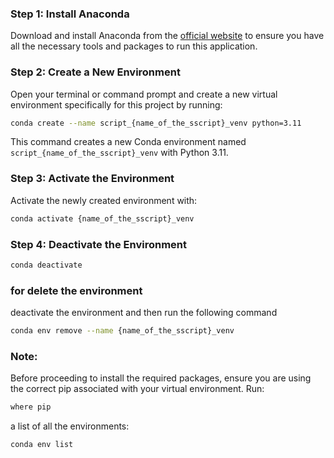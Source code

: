 ### Step 1: Install Anaconda

Download and install Anaconda from the [official website](https://www.anaconda.com/products/individual) to ensure you have all the necessary tools and packages to run this application.

### Step 2: Create a New Environment

Open your terminal or command prompt and create a new virtual environment specifically for this project by running:

```bash
conda create --name script_{name_of_the_sscript}_venv python=3.11
```

This command creates a new Conda environment named `script_{name_of_the_sscript}_venv` with Python 3.11.

### Step 3: Activate the Environment

Activate the newly created environment with:

```bash
conda activate {name_of_the_sscript}_venv
```

### Step 4: Deactivate the Environment
```bash
conda deactivate
```

### for delete the environment

deactivate the environment and then run the following command
```bash
conda env remove --name {name_of_the_sscript}_venv

```

### Note:
Before proceeding to install the required packages, ensure you are using the correct pip associated with your virtual environment. Run:

```bash
where pip
```

a list of all the environments:
```bash
conda env list
```